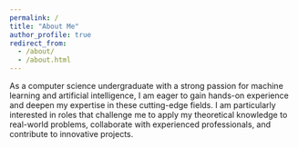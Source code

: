 ```yaml
---
permalink: /
title: "About Me"
author_profile: true
redirect_from: 
  - /about/
  - /about.html
---
```

As a computer science undergraduate with a strong passion for machine learning and artificial intelligence, I am eager to gain hands-on experience and deepen my expertise in these cutting-edge fields. 
I am particularly interested in roles that challenge me to apply my theoretical knowledge to real-world problems, collaborate with experienced professionals, and contribute to innovative projects. 